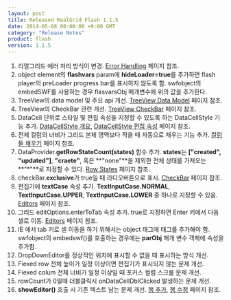 ```yaml
---
layout: post
title: Released RealGrid Flash 1.1.5
date: 2014-05-08 00:00:00 +9:00 GMT
category: "Release Notes"
product: flash
version: 1.1.5
---
```


1. 리얼그리드 에러 처리 방식이 변경. [Error Handling](http://demo.realgrid.com/Demo/ErrorHandling) 페이지 참조.
2. object element의 **flashvars** param에 **hideLoader=true**를 추가하면 flash player의 preLoader progress bar를 표시하지 않도록 함. swfobject의 embedSWF를 사용하는 경우 flasvarsObj 매개변수에 위의 값을 추가한다.
3. TreeView의 data model 및 주요 api 개선. [TreeView Data Model](http://demo.realgrid.com/Demo/TreeDataModel) 페이지 참조.
4. TreeView의 CheckBar 관련 개선. [TreeView CheckBar](http://demo.realgrid.com/Demo/TreeCheckBar) 페이지 참조.
5. DataCell 단위로 스타일 및 편집 속성을 지정할 수 있도록 하는 DataCellStyle 기능 추가. [DataCellStyle 개요](http://demo.realgrid.com/Demo/DataCellStyleConcept), [DataCellStyle 편집 속성](http://demo.realgrid.com/Demo/DataCellStyleEditing) 페이지 참조.
6. 전체 컬럼의 너비가 그리드 본체 영역보다 작을 때 자동으로 채우는 기능 추가. [컬럼들 채우기](http://demo.realgrid.com/Demo/GridFitting) 페이지 참조.
7. DataProvider.**getRowStateCount(states)** 함수 추가. **states**는 **["created", "updated"]**, **"craete"**, 혹은 **"none"**을 제외한 전체 상태를 가져오는 **"*"**로 지정할 수 있다. [Row States](http://demo.realgrid.com/Demo/RowState) 페이지 참조.
8. checkBar.**exclusive**가 true일 때 라디오버튼으로 표시. [CheckBar](http://demo.realgrid.com/Demo/CheckBar) 페이지 참조.
9. 편집기에 **textCase** 속성 추가. **TextInputCase.NORMAL**, **TextInputCase.UPPER**, **TextInputCase.LOWER** 중 하나로 지정할 수 있음. [Editors](http://demo.realgrid.com/Demo/Editors) 페이지 참조.
10. 그리드 editOptions.enterToTab 속성 추가. true로 지정하면 Enter 키에서 다음 셀로 이동. [Editors](http://demo.realgrid.com/Demo/Editors) 페이지 참조.
11. IE 에서 tab 키로 셀 이동을 하기 위해서는 object 태그에 <param name='seamlesstabbing' value='false'> 태그를 추가해야 함. swfobject의 embedswf()를 호출하는 경우에는 **parObj** 매개 변수 객체에 속성을 추가함.
12. DropDownEditor를 정상적인 위치에 표시할 수 없을 때 표시하는 방식 개선.
13. Fiexed row 전체 높이가 일정 이상이면 편집기가 표시되지 않는 문제 개선.
14. Fiexed colum 전체 너비가 일정 이상일 때 포커스 컬럼 스크롤 문제 개선.
15. rowCount가 0일때 더블클릭시 onDataCellDblClicked 발생하는 문제 개선.
16. **showEditor()** 호출 시 기존 텍스트 남는 문제 개선. [행 추가](http://demo.realgrid.com/Demo/Inserting), [행 수정](http://demo.realgrid.com/Demo/Updating) 페이지 참조.

